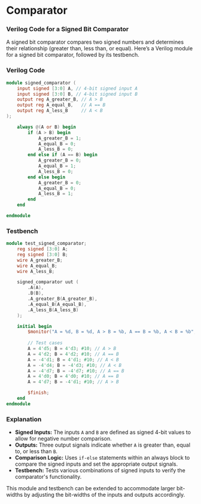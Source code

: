 # Comparator

### Verilog Code for a Signed Bit Comparator

A signed bit comparator compares two signed numbers and determines their relationship (greater than, less than, or equal). Here’s a Verilog module for a signed bit comparator, followed by its testbench.

### Verilog Code
```verilog
module signed_comparator (
    input signed [3:0] A, // 4-bit signed input A
    input signed [3:0] B, // 4-bit signed input B
    output reg A_greater_B, // A > B
    output reg A_equal_B,   // A == B
    output reg A_less_B     // A < B
);

    always @(A or B) begin
        if (A > B) begin
            A_greater_B = 1;
            A_equal_B = 0;
            A_less_B = 0;
        end else if (A == B) begin
            A_greater_B = 0;
            A_equal_B = 1;
            A_less_B = 0;
        end else begin
            A_greater_B = 0;
            A_equal_B = 0;
            A_less_B = 1;
        end
    end

endmodule
```

### Testbench
```verilog
module test_signed_comparator;
    reg signed [3:0] A;
    reg signed [3:0] B;
    wire A_greater_B;
    wire A_equal_B;
    wire A_less_B;

    signed_comparator uut (
        .A(A),
        .B(B),
        .A_greater_B(A_greater_B),
        .A_equal_B(A_equal_B),
        .A_less_B(A_less_B)
    );

    initial begin
        $monitor("A = %d, B = %d, A > B = %b, A == B = %b, A < B = %b", A, B, A_greater_B, A_equal_B, A_less_B);
        
        // Test cases
        A = 4'd5; B = 4'd3; #10; // A > B
        A = 4'd2; B = 4'd2; #10; // A == B
        A = -4'd1; B = 4'd1; #10; // A < B
        A = -4'd4; B = -4'd3; #10; // A < B
        A = -4'd7; B = -4'd7; #10; // A == B
        A = 4'd0; B = 4'd0; #10; // A == B
        A = 4'd7; B = -4'd1; #10; // A > B

        $finish;
    end
endmodule
```

### Explanation
- **Signed Inputs:** The inputs `A` and `B` are defined as signed 4-bit values to allow for negative number comparison.
- **Outputs:** Three output signals indicate whether `A` is greater than, equal to, or less than `B`.
- **Comparison Logic:** Uses `if-else` statements within an always block to compare the signed inputs and set the appropriate output signals.
- **Testbench:** Tests various combinations of signed inputs to verify the comparator's functionality.

This module and testbench can be extended to accommodate larger bit-widths by adjusting the bit-widths of the inputs and outputs accordingly.